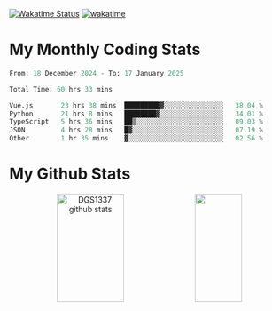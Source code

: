 [![Wakatime Status](https://github.com/noopurphalak/noopurphalak/workflows/wakatime-status-update/badge.svg)](https://github.com/noopurphalak/noopurphalak/actions/workflows/main.yml)
[![wakatime](https://wakatime.com/badge/user/80ace140-ef40-4fdd-b8ed-f3be3d2e1aea.svg)](https://wakatime.com/@80ace140-ef40-4fdd-b8ed-f3be3d2e1aea)

# My Monthly Coding Stats

<!--START_SECTION:waka-->

```python
From: 18 December 2024 - To: 17 January 2025

Total Time: 60 hrs 33 mins

Vue.js       23 hrs 38 mins  █████████▓░░░░░░░░░░░░░░░   38.04 %
Python       21 hrs 8 mins   ████████▓░░░░░░░░░░░░░░░░   34.01 %
TypeScript   5 hrs 36 mins   ██▒░░░░░░░░░░░░░░░░░░░░░░   09.03 %
JSON         4 hrs 28 mins   █▓░░░░░░░░░░░░░░░░░░░░░░░   07.19 %
Other        1 hr 35 mins    ▓░░░░░░░░░░░░░░░░░░░░░░░░   02.56 %
```

<!--END_SECTION:waka-->

# My Github Stats
<div style="text-align: center;">
  <img width="49%" height="195px" src="https://github-readme-stats-sigma-five.vercel.app/api?username=noopurphalak&show_icons=true&count_private=true&hide_border=true&title_color=00FFFF&icon_color=00FFFF&text_color=00FFFF&bg_color=0d1117" alt="DGS1337 github stats" />
  <img width="41%" height="195px" src="https://github-readme-stats-sigma-five.vercel.app/api/top-langs/?username=noopurphalak&layout=compact&hide_border=true&title_color=00FFFF&text_color=00FFFF&bg_color=0d1117" />
</div>

